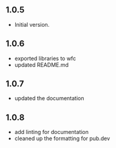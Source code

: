 ## 1.0.5

- Initial version.

## 1.0.6

- exported libraries to wfc
- updated README.md

## 1.0.7

- updated the documentation

## 1.0.8

- add linting for documentation
- cleaned up the formatting for pub.dev
